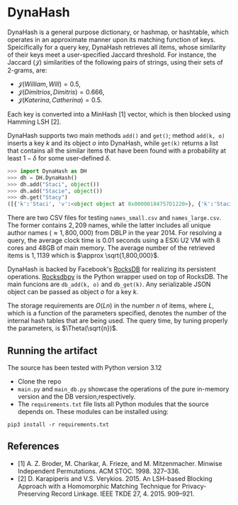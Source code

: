 # DynaHash
DynaHash is a general purpose dictionary, or hashmap, or hashtable, which operates in an approximate manner upon its matching function of keys. 
Speicifically for a query key, DynaHash retrieves all items, whose similarity of their keys meet a user-specified Jaccard threshold. 
For instance, the Jaccard $(\mathcal{J})$ similarities of the following pairs of strings, using their sets of 2-grams, are: 
- $\mathcal{J}(\textit{William}, \textit{Will}) = 0.5$,  
- $\mathcal{J}(\textit{Dimitrios}, \textit{Dimitris}) = 0.666$,  
- $\mathcal{J}(\textit{Katerina}, \textit{Catherina}) = 0.5$.  

Each key is converted into a MinHash [1] vector, which is then blocked using Hamming LSH [2].

DynaHash supports two main methods `add()` and `get()`; method `add(k, o)` inserts a key $k$ and its object $o$ into DynaHash, while `get(k)` returns a list that contains all the similar items that have been found with a probability at least $1-\delta$ for some user-defined $\delta$.
```python
>>> import DynaHash as DH
>>> dh = DH.DynaHash()
>>> dh.add("Staci", object())
>>> dh.add("Stacie", object())
>>> dh.get("Stacy")
([{'k':'Staci', 'v':<object object at 0x00000184757D1220>}, {'k':'Stacie', 'v':<object object at 0x00000184757D1820>}], 2)
```

There are two CSV files for testing `names_small.csv` and `names_large.csv`. The former contains $2,209$ names, while the latter includes all unique author names ($\approx 1,800,000$) from DBLP in the year 2014.
For resolving a query, the average clock time is $0.01$ seconds using a ESXi U2 VM with 8 cores and 48GB of main memory. The average number of the retrieved items is $1,1139$ which is $\approx \sqrt{1,800,000}$. 

DynaHash is backed by Facebook's [RocksDB](https://github.com/facebook/rocksdb) for realizing its persistent operations. [Rocksdbpy](https://github.com/trK54Ylmz/rocksdb-py) is the Python wrapper used on top of RocksDB. The main funcions are `db_add(k, o)` and `db_get(k)`. Any serializable JSON object can be passed as object $o$ for a key $k$.

The storage requirements are $O(Ln)$ in the number $n$ of items, where $L$, which is a function of the parameters specified, denotes the number of the internal hash tables that are being used.
The query time, by tuning properly the parameters, is $\Theta(\sqrt{n})$.



## Running the artifact
The source has been tested with Python version 3.12
- Clone the repo
- `main.py` and `main_db.py` showcase the operations of the pure in-memory version and the DB version,respectively.  
- The `requirements.txt` file lists all Python modules that the source depends on. These modules can be installed using:
 ```
pip3 install -r requirements.txt
```
## References
- [1] A. Z. Broder, M. Charikar, A. Frieze, and M. Mitzenmacher. Minwise Independent Permutations. ACM STOC. 1998. 327–336.
- [2] D. Karapiperis and V.S. Verykios. 2015. An LSH-based Blocking Approach with a Homomorphic Matching Technique for Privacy-Preserving Record Linkage. IEEE TKDE 27, 4. 2015. 909–921.
